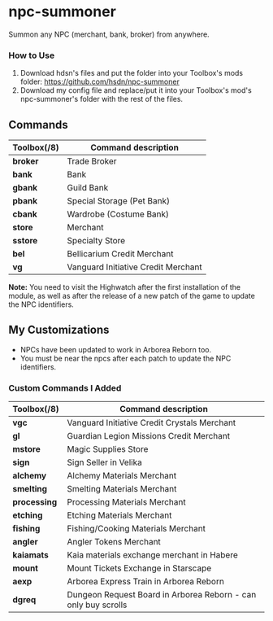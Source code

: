 # npc-summoner

Summon any NPC (merchant, bank, broker) from anywhere.

### How to Use 
1. Download hdsn's files and put the folder into your Toolbox's mods folder: https://github.com/hsdn/npc-summoner
2. Download my config file and replace/put it into your Toolbox's mod's npc-summoner's folder with the rest of the files.

## Commands

Toolbox(/8) | Command description
--- | ---
**broker** | Trade Broker
**bank** | Bank
**gbank** | Guild Bank
**pbank** | Special Storage (Pet Bank)
**cbank** | Wardrobe (Costume Bank)
**store** | Merchant
**sstore** | Specialty Store
**bel** | Bellicarium Credit Merchant
**vg** | Vanguard Initiative Credit Merchant

**Note:** You need to visit the Highwatch after the first installation of the module, as well as after the release of a new patch of the game to update the NPC identifiers.

## My Customizations

+ NPCs have been updated to work in Arborea Reborn too. 
+ You must be near the npcs after each patch to update the NPC identifiers.

### Custom Commands I Added 
Toolbox(/8) | Command description
--- | ---
**vgc** | Vanguard Initiative Credit Crystals Merchant
**gl** | Guardian Legion Missions Credit Merchant
**mstore** | Magic Supplies Store
**sign** | Sign Seller in Velika
**alchemy** | Alchemy Materials Merchant
**smelting** | Smelting Materials Merchant
**processing** | Processing Materials Merchant
**etching** | Etching Materials Merchant
**fishing** | Fishing/Cooking Materials Merchant
**angler** | Angler Tokens Merchant
**kaiamats** | Kaia materials exchange merchant in Habere
**mount** | Mount Tickets Exchange in Starscape
**aexp** | Arborea Express Train in Arborea Reborn
**dgreq** | Dungeon Request Board in Arborea Reborn - can only buy scrolls
